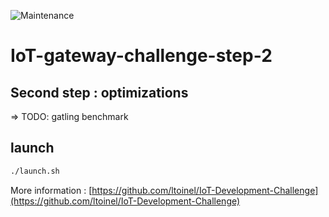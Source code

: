 ![Maintenance](https://img.shields.io/maintenance/no/2018.svg?style=flat-square)
# IoT-gateway-challenge-step-2

## Second step : optimizations
=> TODO: gatling benchmark

## launch
```bash
./launch.sh
```

More information : [https://github.com/ltoinel/IoT-Development-Challenge](https://github.com/ltoinel/IoT-Development-Challenge)
